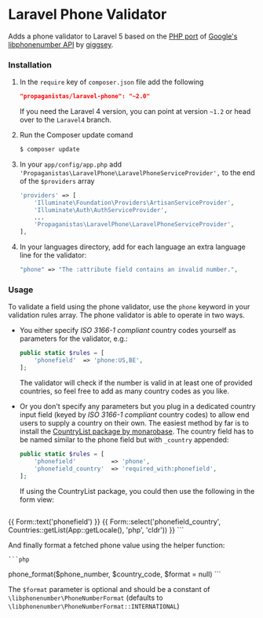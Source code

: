 # Laravel Phone Validator

Adds a phone validator to Laravel 5 based on the [PHP port](https://github.com/giggsey/libphonenumber-for-php) of [Google's libphonenumber API](https://code.google.com/p/libphonenumber/) by [giggsey](https://github.com/giggsey).

### Installation

1. In the `require` key of `composer.json` file add the following

    ```json
    "propaganistas/laravel-phone": "~2.0"
    ```
    
    If you need the Laravel 4 version, you can point at version `~1.2` or head over to the `Laravel4` branch.

2. Run the Composer update comand

    ```bash
    $ composer update
    ```

3. In your `app/config/app.php` add `'Propaganistas\LaravelPhone\LaravelPhoneServiceProvider',` to the end of the `$providers` array

    ```php
    'providers' => [
        'Illuminate\Foundation\Providers\ArtisanServiceProvider',
        'Illuminate\Auth\AuthServiceProvider',
        ...
        'Propaganistas\LaravelPhone\LaravelPhoneServiceProvider',
    ],
    ```

4. In your languages directory, add for each language an extra language line for the validator:

    ```php
    "phone" => "The :attribute field contains an invalid number.",
    ```

### Usage

To validate a field using the phone validator, use the `phone` keyword in your validation rules array. The phone validator is able to operate in two ways.

- You either specify *ISO 3166-1 compliant* country codes yourself as parameters for the validator, e.g.:

    ```php
    public static $rules = [
        'phonefield'  => 'phone:US,BE',
    ];
    ```

  The validator will check if the number is valid in at least one of provided countries, so feel free to add as many country codes as you like.

- Or you don't specify any parameters but you plug in a dedicated country input field (keyed by *ISO 3166-1 compliant* country codes) to allow end users to supply a country on their own. The easiest method by far is to install the [CountryList package by monarobase](https://github.com/Monarobase/country-list). The country field has to be named similar to the phone field but with `_country` appended:

    ```php
    public static $rules = [
        'phonefield'          => 'phone',
        'phonefield_country'  => 'required_with:phonefield',
    ];
    ```

  If using the CountryList package, you could then use the following in the form view:

    ```php
{{ Form::text('phonefield') }}
{{ Form::select('phonefield_country', Countries::getList(App::getLocale(), 'php', 'cldr')) }}
    ```

  And finally format a fetched phone value using the helper function:

    ```php
phone_format($phone_number, $country_code, $format = null)
    ```

  The `$format` parameter is optional and should be a constant of `\libphonenumber\PhoneNumberFormat` (defaults to `\libphonenumber\PhoneNumberFormat::INTERNATIONAL`) 
